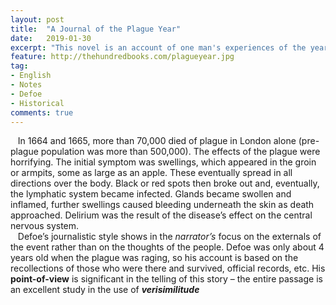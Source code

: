 ```yaml
---
layout: post
title:  "A Journal of the Plague Year"
date:   2019-01-30
excerpt: "This novel is an account of one man's experiences of the year 1665, in which the Great Plague or the bubonic plague struck the city of London."
feature: http://thehundredbooks.com/plagueyear.jpg
tag:
- English
- Notes
- Defoe
- Historical
comments: true
---
```



&nbsp;&nbsp;&nbsp;In 1664 and 1665, more than 70,000 died of plague in London alone (pre-plague population was more than 500,000). The effects of the plague were horrifying. The initial symptom was swellings, which appeared in the groin or armpits, some as large as an apple. These eventually spread in all directions over the body. Black or red spots then broke out and, eventually, the lymphatic system became infected. Glands became swollen and inflamed, further swellings caused bleeding underneath the skin as death approached. Delirium was the result of the disease’s effect on the central nervous system.  
&nbsp;&nbsp;&nbsp;Defoe’s journalistic style shows in the *narrator’s* focus on the externals of the event rather than on the thoughts of the people. Defoe was only about 4 years old when the plague was raging, so his account is based on the recollections of those who were there and survived, official records, etc. His **point-of-view** is significant in the telling of this story – the entire passage is an excellent study in the use of ***verisimilitude***

